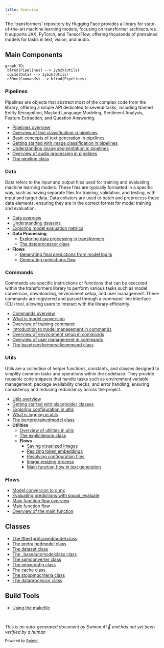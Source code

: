 ```yaml
---
title: Overview
---
```

The 'transformers' repository by Hugging Face provides a library for state-of-the-art machine learning models, focusing on transformer architectures. It supports JAX, PyTorch, and TensorFlow, offering thousands of pretrained models for tasks in text, vision, and audio.

## Main Components

```mermaid
graph TD;
 blrud(Pipelines) --> 2ybzk(Utils)
 qqs1d(Data) --> 2ybzk(Utils)
 n59nu(Commands) --> blrud(Pipelines)
```

### Pipelines

Pipelines are objects that abstract most of the complex code from the library, offering a simple API dedicated to several tasks, including Named Entity Recognition, Masked Language Modeling, Sentiment Analysis, Feature Extraction, and Question Answering.

- <SwmLink doc-title="Pipelines overview">[Pipelines overview](.swm/pipelines-overview.wsdkbqhz.sw.md)</SwmLink>
- <SwmLink doc-title="Overview of text classification in pipelines">[Overview of text classification in pipelines](.swm/overview-of-text-classification-in-pipelines.pzlja662.sw.md)</SwmLink>
- <SwmLink doc-title="Basic concepts of text generation in pipelines">[Basic concepts of text generation in pipelines](.swm/basic-concepts-of-text-generation-in-pipelines.k1ulzz3t.sw.md)</SwmLink>
- <SwmLink doc-title="Getting started with image classification in pipelines">[Getting started with image classification in pipelines](.swm/getting-started-with-image-classification-in-pipelines.685lz2ys.sw.md)</SwmLink>
- <SwmLink doc-title="Understanding image segmentation in pipelines">[Understanding image segmentation in pipelines](.swm/understanding-image-segmentation-in-pipelines.ljbgea6j.sw.md)</SwmLink>
- <SwmLink doc-title="Overview of audio processing in pipelines">[Overview of audio processing in pipelines](.swm/overview-of-audio-processing-in-pipelines.o2h7as76.sw.md)</SwmLink>
- <SwmLink doc-title="The pipeline class">[The pipeline class](.swm/the-pipeline-class.l14ue.sw.md)</SwmLink>

### Data

Data refers to the input and output files used for training and evaluating machine learning models. These files are typically formatted in a specific way, such as having separate files for training, validation, and testing, with input and target data. Data collators are used to batch and preprocess these data elements, ensuring they are in the correct format for model training and evaluation.

- <SwmLink doc-title="Data overview">[Data overview](.swm/data-overview.kzcqdfi4.sw.md)</SwmLink>
- <SwmLink doc-title="Understanding datasets">[Understanding datasets](.swm/understanding-datasets.sudm7i8c.sw.md)</SwmLink>
- <SwmLink doc-title="Exploring model evaluation metrics">[Exploring model evaluation metrics](.swm/exploring-model-evaluation-metrics.tu4r486a.sw.md)</SwmLink>
- **Data Processing**
  - <SwmLink doc-title="Exploring data processing in transformers">[Exploring data processing in transformers](.swm/exploring-data-processing-in-transformers.tbgurj72.sw.md)</SwmLink>
  - <SwmLink doc-title="The dataprocessor class">[The dataprocessor class](.swm/the-dataprocessor-class.ouna5.sw.md)</SwmLink>
- **Flows**
  - <SwmLink doc-title="Generating final predictions from model logits">[Generating final predictions from model logits](.swm/generating-final-predictions-from-model-logits.q1i0axlg.sw.md)</SwmLink>
  - <SwmLink doc-title="Generating predictions flow">[Generating predictions flow](.swm/generating-predictions-flow.vw3jonv0.sw.md)</SwmLink>

### Commands

Commands are specific instructions or functions that can be executed within the transformers library to perform various tasks such as model conversion, downloading, environment setup, and user management. These commands are registered and parsed through a command-line interface (CLI) tool, allowing users to interact with the library efficiently.

- <SwmLink doc-title="Commands overview">[Commands overview](.swm/commands-overview.r80fngkj.sw.md)</SwmLink>
- <SwmLink doc-title="What is model conversion">[What is model conversion](.swm/what-is-model-conversion.qb0n4rat.sw.md)</SwmLink>
- <SwmLink doc-title="Overview of training command">[Overview of training command](.swm/overview-of-training-command.6r80l70o.sw.md)</SwmLink>
- <SwmLink doc-title="Introduction to model management in commands">[Introduction to model management in commands](.swm/introduction-to-model-management-in-commands.jgl85cso.sw.md)</SwmLink>
- <SwmLink doc-title="Overview of environment setup in commands">[Overview of environment setup in commands](.swm/overview-of-environment-setup-in-commands.n1w0yd43.sw.md)</SwmLink>
- <SwmLink doc-title="Overview of user management in commands">[Overview of user management in commands](.swm/overview-of-user-management-in-commands.gnjqn9fh.sw.md)</SwmLink>
- <SwmLink doc-title="The basetransformersclicommand class">[The basetransformersclicommand class](.swm/the-basetransformersclicommand-class.741eo.sw.md)</SwmLink>

### Utils

Utils are a collection of helper functions, constants, and classes designed to simplify common tasks and operations within the codebase. They provide reusable code snippets that handle tasks such as environment variable management, package availability checks, and error handling, ensuring consistency and reducing redundancy across the project.

- <SwmLink doc-title="Utils overview">[Utils overview](.swm/utils-overview.9uw7qov0.sw.md)</SwmLink>
- <SwmLink doc-title="Getting started with placeholder classes">[Getting started with placeholder classes](.swm/getting-started-with-placeholder-classes.qgin245b.sw.md)</SwmLink>
- <SwmLink doc-title="Exploring configuration in utils">[Exploring configuration in utils](.swm/exploring-configuration-in-utils.noungyr6.sw.md)</SwmLink>
- <SwmLink doc-title="What is logging in utils">[What is logging in utils](.swm/what-is-logging-in-utils.b7ewfgkw.sw.md)</SwmLink>
- <SwmLink doc-title="The bertpretrainedmodel class">[The bertpretrainedmodel class](.swm/the-bertpretrainedmodel-class.s78l5.sw.md)</SwmLink>
- **Utilities**
  - <SwmLink doc-title="Overview of utilities in utils">[Overview of utilities in utils](.swm/overview-of-utilities-in-utils.chdfaabl.sw.md)</SwmLink>
  - <SwmLink doc-title="The explicitenum class">[The explicitenum class](.swm/the-explicitenum-class.teir0.sw.md)</SwmLink>
  - **Flows**
    - <SwmLink doc-title="Saving visualized images">[Saving visualized images](.swm/saving-visualized-images.af4bf2op.sw.md)</SwmLink>
    - <SwmLink doc-title="Resizing token embeddings">[Resizing token embeddings](.swm/resizing-token-embeddings.448cw6fv.sw.md)</SwmLink>
    - <SwmLink doc-title="Resolving configuration files">[Resolving configuration files](.swm/resolving-configuration-files.x1nr8rne.sw.md)</SwmLink>
    - <SwmLink doc-title="Image resizing process">[Image resizing process](.swm/image-resizing-process.pb8kuy7x.sw.md)</SwmLink>
    - <SwmLink doc-title="Main function flow in text generation">[Main function flow in text generation](.swm/main-function-flow-in-text-generation.3yz1j0iq.sw.md)</SwmLink>

### Flows

- <SwmLink doc-title="Model conversion to onnx">[Model conversion to onnx](.swm/model-conversion-to-onnx.mvk5zm06.sw.md)</SwmLink>
- <SwmLink doc-title="Evaluating predictions with squad_evaluate">[Evaluating predictions with squad_evaluate](.swm/evaluating-predictions-with-squad_evaluate.xe1psuk4.sw.md)</SwmLink>
- <SwmLink doc-title="Main function flow overview">[Main function flow overview](.swm/main-function-flow-overview.ahw9t4s7.sw.md)</SwmLink>
- <SwmLink doc-title="Main function flow">[Main function flow](.swm/main-function-flow.s4zo51y0.sw.md)</SwmLink>
- <SwmLink doc-title="Overview of the main function">[Overview of the main function](.swm/overview-of-the-main-function.0ze89681.sw.md)</SwmLink>

## Classes

- <SwmLink doc-title="The tfbertpretrainedmodel class">[The tfbertpretrainedmodel class](.swm/the-tfbertpretrainedmodel-class.idxbd.sw.md)</SwmLink>
- <SwmLink doc-title="The pretrainedmodel class">[The pretrainedmodel class](.swm/the-pretrainedmodel-class.54794.sw.md)</SwmLink>
- <SwmLink doc-title="The dataset class">[The dataset class](.swm/the-dataset-class.qzd05.sw.md)</SwmLink>
- <SwmLink doc-title="The _baseautomodelclass class">[The \_baseautomodelclass class](.swm/the-_baseautomodelclass-class.yw1ba.sw.md)</SwmLink>
- <SwmLink doc-title="The spmconverter class">[The spmconverter class](.swm/the-spmconverter-class.kif7z.sw.md)</SwmLink>
- <SwmLink doc-title="The onnxconfig class">[The onnxconfig class](.swm/the-onnxconfig-class.ej8cw.sw.md)</SwmLink>
- <SwmLink doc-title="The cache class">[The cache class](.swm/the-cache-class.m5suu.sw.md)</SwmLink>
- <SwmLink doc-title="The stoppingcriteria class">[The stoppingcriteria class](.swm/the-stoppingcriteria-class.1srk8.sw.md)</SwmLink>
- <SwmLink doc-title="The dataprocessor class">[The dataprocessor class](.swm/the-dataprocessor-class.1hlwc.sw.md)</SwmLink>

## Build Tools

- <SwmLink doc-title="Using the makefile">[Using the makefile](.swm/using-the-makefile.eik642en.sw.md)</SwmLink>

&nbsp;

*This is an auto-generated document by Swimm AI 🌊 and has not yet been verified by a human*

<SwmMeta version="3.0.0" repo-id="Z2l0aHViJTNBJTNBdHJhbnNmb3JtZXJzJTNBJTNBc2h1anV1dQ==" repo-name="transformers" doc-type="other"><sup>Powered by [Swimm](/)</sup></SwmMeta>
